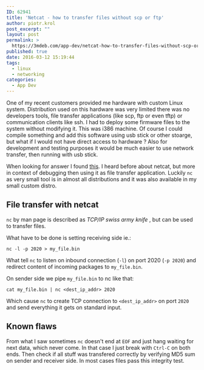 ```yaml
---
ID: 62941
title: 'Netcat - how to transfer files without scp or ftp'
author: piotr.krol
post_excerpt: ""
layout: post
permalink: >
  https://3mdeb.com/app-dev/netcat-how-to-transfer-files-without-scp-or-ftp/
published: true
date: 2016-03-12 15:19:44
tags:
  - linux
  - networking
categories:
  - App Dev
---
```

One of my recent customers provided me hardware with custom Linux system.
Distribution used on this hardware was very limited there was no developers
tools, file transfer applications (like scp, ftp or even tftp) or communication
clients like ssh. I had to deploy some firmware files to the system without
modifying it. This was i386 machine. Of course I could compile something and
add this software using usb stick or other stoarge, but what if I would not
have direct access to hardware ? Also for development and testing purposes it
would be much easier to use network transfer, then running with usb stick.

When looking for answer I found
[this](http://stackoverflow.com/questions/17797758/using-nc-to-transfer-large-file).
I heard before about netcat, but more in context of debugging then using it as file
transfer application. Luckily `nc` as very small tool is in almost all
distributions and it was also available in my small custom distro.

## File transfer with netcat

`nc` by man page is described as _TCP/IP swiss army knife_ , but can be used to
transfer files.

What have to be done is setting receiving side ie.:

```
nc -l -p 2020 > my_file.bin
```

What tell `nc` to listen on inbound connection (`-l`) on port 2020 (`-p 2020`)
and redirect content of incoming packages to `my_file.bin`.

On sender side we pipe `my_file.bin` to nc like that:

```
cat my_file.bin | nc <dest_ip_addr> 2020
```

Which cause `nc` to create TCP connection to `<dest_ip_addr>` on port `2020`
and send everything it gets on standard input.

## Known flaws

From what I saw sometimes `nc` doesn't end at `EOF` and just hang waiting for
next data, which never come. In that case I just break with `Ctrl-C` on both
ends. Then check if all stuff was transfered correctly by verifying MD5 sum on
sender and receiver side. In most cases files pass this integrity test.
